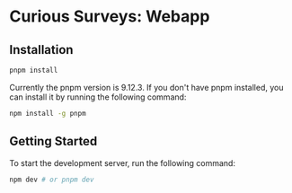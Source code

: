 # Curious Surveys: Webapp

## Installation

```bash
pnpm install
```

Currently the pnpm version is 9.12.3. If you don't have pnpm installed, you can install it by running the following command:

```bash
npm install -g pnpm
```

## Getting Started

To start the development server, run the following command:

```bash
npm dev # or pnpm dev
```
